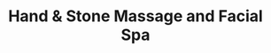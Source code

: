---
title: "Hand & Stone Massage and Facial Spa"
url: /meridian/hand-und-stone-massage-and-facial-spa/
shop: Massage
---
